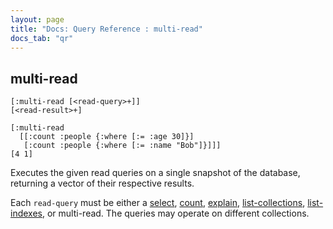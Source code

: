 ```yaml
---
layout: page
title: "Docs: Query Reference : multi-read"
docs_tab: "qr"
---
```


multi-read
----------

    [:multi-read [<read-query>+]]
    [<read-result>+]
    
    [:multi-read 
      [[:count :people {:where [:= :age 30]}]
       [:count :people {:where [:= :name "Bob"]}]]]
    [4 1]

Executes the given read queries on a single snapshot of the database, returning a vector of their respective results.

Each `read-query` must be either a [select](/docs/queries/select.html), [count](/docs/queries/count.html), [explain](/docs/queries/explain.html), [list-collections](/docs/queries/list-collections.html), [list-indexes](/docs/queries/list-indexes.html), or multi-read. The queries may operate on different collections.